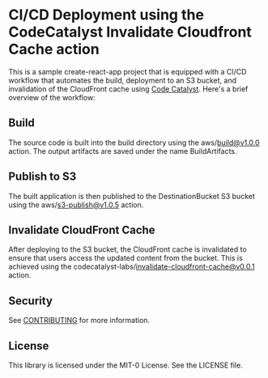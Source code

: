 # CI/CD Deployment using the CodeCatalyst Invalidate Cloudfront Cache action  
This is a sample create-react-app project that is equipped with a CI/CD workflow 
that automates the build, deployment to an S3 bucket, and invalidation of the CloudFront cache using [Code Catalyst](https://docs.aws.amazon.com/codecatalyst/). 
Here's a brief overview of the workflow:

## Build
The source code is built into the build directory using the aws/build@v1.0.0 action. The output artifacts are saved under the name BuildArtifacts.

## Publish to S3
The built application is then published to the DestinationBucket S3 bucket using the aws/s3-publish@v1.0.5 action.

## Invalidate CloudFront Cache
After deploying to the S3 bucket, the CloudFront cache is invalidated to ensure that users access the updated content from the bucket. This is achieved using the codecatalyst-labs/invalidate-cloudfront-cache@v0.0.1 action.

## Security

See [CONTRIBUTING](CONTRIBUTING.md#security-issue-notifications) for more information.

## License

This library is licensed under the MIT-0 License. See the LICENSE file.

